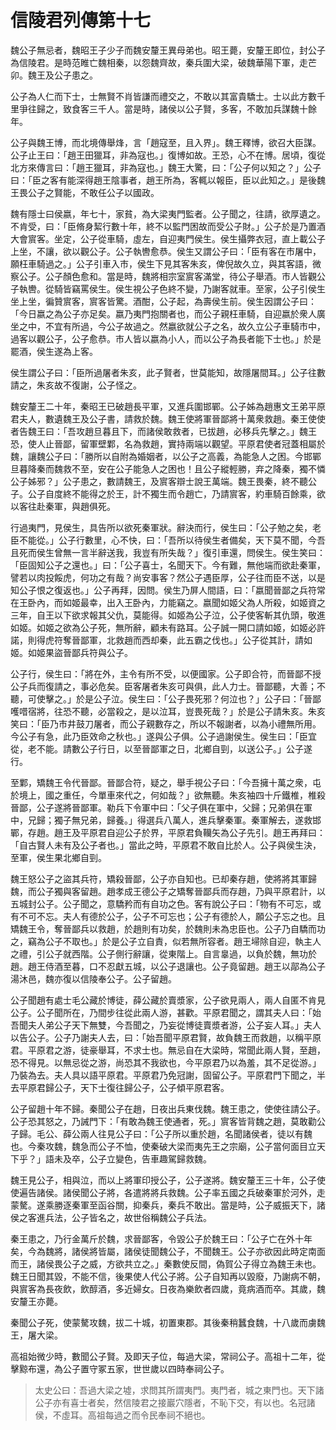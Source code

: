 # 信陵君列傳第十七

魏公子無忌者，魏昭王子少子而魏安釐王異母弟也。昭王薨，安釐王即位，封公子為信陵君。是時范睢亡魏相秦，以怨魏齊故，秦兵圍大梁，破魏華陽下軍，走芒卯。魏王及公子患之。

公子為人仁而下士，士無賢不肖皆謙而禮交之，不敢以其富貴驕士。士以此方數千里爭往歸之，致食客三千人。當是時，諸侯以公子賢，多客，不敢加兵謀魏十餘年。

公子與魏王博，而北境傳舉烽，言「趙寇至，且入界」。魏王釋博，欲召大臣謀。公子止王曰：「趙王田獵耳，非為寇也。」復博如故。王恐，心不在博。居頃，復從北方來傳言曰：「趙王獵耳，非為寇也。」魏王大驚，曰：「公子何以知之？」公子曰：「臣之客有能深得趙王陰事者，趙王所為，客輒以報臣，臣以此知之。」是後魏王畏公子之賢能，不敢任公子以國政。

魏有隱士曰侯嬴，年七十，家貧，為大梁夷門監者。公子聞之，往請，欲厚遺之。不肯受，曰：「臣脩身絜行數十年，終不以監門困故而受公子財。」公子於是乃置酒大會賔客。坐定，公子從車騎，虛左，自迎夷門侯生。侯生攝弊衣冠，直上載公子上坐，不讓，欲以觀公子。公子執轡愈恭。侯生又謂公子曰：「臣有客在市屠中，願枉車騎過之。」公子引車入巿，侯生下見其客朱亥，俾倪故久立，與其客語，微察公子。公子顏色愈和。當是時，魏將相宗室賔客滿堂，待公子舉酒。巿人皆觀公子執轡。從騎皆竊罵侯生。侯生視公子色終不變，乃謝客就車。至家，公子引侯生坐上坐，徧贊賔客，賔客皆驚。酒酣，公子起，為壽侯生前。侯生因謂公子曰：「今日嬴之為公子亦足矣。嬴乃夷門抱關者也，而公子親枉車騎，自迎嬴於衆人廣坐之中，不宜有所過，今公子故過之。然嬴欲就公子之名，故久立公子車騎巿中，過客以觀公子，公子愈恭。巿人皆以嬴為小人，而以公子為長者能下士也。」於是罷酒，侯生遂為上客。

侯生謂公子曰：「臣所過屠者朱亥，此子賢者，世莫能知，故隱屠間耳。」公子往數請之，朱亥故不復謝，公子怪之。

魏安釐王二十年，秦昭王已破趙長平軍，又進兵圍邯鄲。公子姊為趙惠文王弟平原君夫人，數遺魏王及公子書，請救於魏。魏王使將軍晉鄙將十萬衆救趙。秦王使使者告魏王曰：「吾攻趙旦暮且下，而諸侯敢救者，已拔趙，必移兵先擊之。」魏王恐，使人止晉鄙，留軍壁鄴，名為救趙，實持兩端以觀望。平原君使者冠蓋相屬於魏，讓魏公子曰：「勝所以自附為婚姻者，以公子之高義，為能急人之困。今邯鄲旦暮降秦而魏救不至，安在公子能急人之困也！且公子縱輕勝，弃之降秦，獨不憐公子姊邪？」公子患之，數請魏王，及賔客辯士說王萬端。魏王畏秦，終不聽公子。公子自度終不能得之於王，計不獨生而令趙亡，乃請賔客，約車騎百餘乘，欲以客往赴秦軍，與趙俱死。

行過夷門，見侯生，具告所以欲死秦軍狀。辭決而行，侯生曰：「公子勉之矣，老臣不能從。」公子行數里，心不快，曰：「吾所以待侯生者備矣，天下莫不聞，今吾且死而侯生曾無一言半辭送我，我豈有所失哉？」復引車還，問侯生。侯生笑曰：「臣固知公子之還也。」曰：「公子喜士，名聞天下。今有難，無他端而欲赴秦軍，譬若以肉投餒虎，何功之有哉？尚安事客？然公子遇臣厚，公子往而臣不送，以是知公子恨之復返也。」公子再拜，因問。侯生乃屏人間語，曰：「嬴聞晉鄙之兵符常在王卧內，而如姬最幸，出入王卧內，力能竊之。嬴聞如姬父為人所殺，如姬資之三年，自王以下欲求報其父仇，莫能得。如姬為公子泣，公子使客斬其仇頭，敬進如姬。如姬之欲為公子死，無所辭，顧未有路耳。公子誠一開口請如姬，如姬必許諾，則得虎符奪晉鄙軍，北救趙而西却秦，此五霸之伐也。」公子從其計，請如姬。如姬果盜晉鄙兵符與公子。

公子行，侯生曰：「將在外，主令有所不受，以便國家。公子即合符，而晉鄙不授公子兵而復請之，事必危矣。臣客屠者朱亥可與俱，此人力士。晉鄙聽，大善；不聽，可使擊之。」於是公子泣。侯生曰：「公子畏死邪？何泣也？」公子曰：「晉鄙嚄唶宿將，往恐不聽，必當殺之，是以泣耳，豈畏死哉？」於是公子請朱亥。朱亥笑曰：「臣乃市井鼓刀屠者，而公子親數存之，所以不報謝者，以為小禮無所用。今公子有急，此乃臣效命之秋也。」遂與公子俱。公子過謝侯生。侯生曰：「臣宜從，老不能。請數公子行日，以至晉鄙軍之日，北鄉自剄，以送公子。」公子遂行。

至鄴，矯魏王令代晉鄙。晉鄙合符，疑之，舉手視公子曰：「今吾擁十萬之衆，屯於境上，國之重任，今單車來代之，何如哉？」欲無聽。朱亥袖四十斤鐵椎，椎殺晉鄙，公子遂將晉鄙軍。勒兵下令軍中曰：「父子俱在軍中，父歸；兄弟俱在軍中，兄歸；獨子無兄弟，歸養。」得選兵八萬人，進兵擊秦軍。秦軍解去，遂救邯鄲，存趙。趙王及平原君自迎公子於界，平原君負韊矢為公子先引。趙王再拜曰：「自古賢人未有及公子者也。」當此之時，平原君不敢自比於人。公子與侯生決，至軍，侯生果北鄉自剄。

魏王怒公子之盜其兵符，矯殺晉鄙，公子亦自知也。已却秦存趙，使將將其軍歸魏，而公子獨與客留趙。趙孝成王德公子之矯奪晉鄙兵而存趙，乃與平原君計，以五城封公子。公子聞之，意驕矜而有自功之色。客有說公子曰：「物有不可忘，或有不可不忘。夫人有德於公子，公子不可忘也；公子有德於人，願公子忘之也。且矯魏王令，奪晉鄙兵以救趙，於趙則有功矣，於魏則未為忠臣也。公子乃自驕而功之，竊為公子不取也。」於是公子立自責，似若無所容者。趙王埽除自迎，執主人之禮，引公子就西階。公子側行辭讓，從東階上。自言辠過，以負於魏，無功於趙。趙王侍酒至暮，口不忍獻五城，以公子退讓也。公子竟留趙。趙王以鄗為公子湯沐邑，魏亦復以信陵奉公子。公子留趙。

公子聞趙有處士毛公藏於博徒，薛公藏於賣漿家，公子欲見兩人，兩人自匿不肯見公子。公子聞所在，乃間步往從此兩人游，甚歡。平原君聞之，謂其夫人曰：「始吾聞夫人弟公子天下無雙，今吾聞之，乃妄從博徒賣漿者游，公子妄人耳。」夫人以告公子。公子乃謝夫人去，曰：「始吾聞平原君賢，故負魏王而救趙，以稱平原君。平原君之游，徒豪舉耳，不求士也。無忌自在大梁時，常聞此兩人賢，至趙，恐不得見。以無忌從之游，尚恐其不我欲也，今平原君乃以為羞，其不足從游。」乃裝為去。夫人具以語平原君。平原君乃免冠謝，固留公子。平原君門下聞之，半去平原君歸公子，天下士復往歸公子，公子傾平原君客。

公子留趙十年不歸。秦聞公子在趙，日夜出兵東伐魏。魏王患之，使使往請公子。公子恐其怒之，乃誡門下：「有敢為魏王使通者，死。」賔客皆背魏之趙，莫敢勸公子歸。毛公、薛公兩人往見公子曰：「公子所以重於趙，名聞諸侯者，徒以有魏也。今秦攻魏，魏急而公子不恤，使秦破大梁而夷先王之宗廟，公子當何面目立天下乎？」語未及卒，公子立變色，告車趣駕歸救魏。

魏王見公子，相與泣，而以上將軍印授公子，公子遂將。魏安釐王三十年，公子使使遍告諸侯。諸侯聞公子將，各遣將將兵救魏。公子率五國之兵破秦軍於河外，走蒙驁。遂乘勝逐秦軍至函谷關，抑秦兵，秦兵不敢出。當是時，公子威振天下，諸侯之客進兵法，公子皆名之，故世俗稱魏公子兵法。

秦王患之，乃行金萬斤於魏，求晉鄙客，令毀公子於魏王曰：「公子亡在外十年矣，今為魏將，諸侯將皆屬，諸侯徒聞魏公子，不聞魏王。公子亦欲因此時定南面而王，諸侯畏公子之威，方欲共立之。」秦數使反間，偽賀公子得立為魏王未也。魏王日聞其毀，不能不信，後果使人代公子將。公子自知再以毀廢，乃謝病不朝，與賔客為長夜飲，飲醇酒，多近婦女。日夜為樂飲者四歲，竟病酒而卒。其歲，魏安釐王亦薨。

秦聞公子死，使蒙驁攻魏，拔二十城，初置東郡。其後秦稍蠶食魏，十八歲而虜魏王，屠大梁。

高祖始微少時，數聞公子賢。及即天子位，每過大梁，常祠公子。高祖十二年，從擊黥布還，為公子置守冢五家，世世歲以四時奉祠公子。



> 太史公曰：吾過大梁之墟，求問其所謂夷門。夷門者，城之東門也。天下諸公子亦有喜士者矣，然信陵君之接巖穴隱者，不恥下交，有以也。名冠諸侯，不虛耳。高祖每過之而令民奉祠不絕也。
